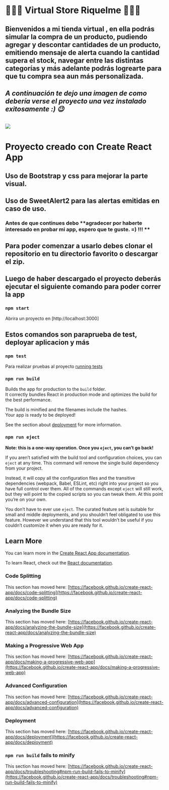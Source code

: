 #  💞💞💞  Virtual Store Riquelme  💞💞💞



##  **Bienvenidos a mi tienda virtual** , en ella podrás simular la compra de un producto, pudiendo agregar y descontar cantidades de un producto, emitiendo mensaje de alerta cuando la cantidad supera el stock, navegar entre las distintas categorías y más adelante podrás logrearte para que tu compra sea aun más personalizada.

## *A continuación te dejo una imagen de como debería verse el proyecto una vez instalado exitosamente :) 😉*
<br>
    <img src="https://raw.githubusercontent.com/vriquelmefe/virtual-store-riquelme/main/src/assets/img/home-virtual-store.png" />
<br>

# Proyecto creado con Create React App
## Uso de Bootstrap y css para mejorar la parte visual.
## Uso de SweetAlert2 para las alertas emitidas en caso de uso.

### Antes de que continues debo **agradecer por haberte interesado en probar mi app, espero que te guste. =) !!! **

## Para poder comenzar a usarlo debes clonar el repositorio en tu directorio favorito o descargar el zip.

## Luego de haber descargado el proyecto deberás ejecutar el  siguiente comando para poder correr la app

### `npm start`

Abrira un proyecto en [http://localhost:3000]

## Estos comandos son paraprueba de test, deployar aplicacion y más

### `npm test`

Para realizar pruebas al proyecto [running tests](https://facebook.github.io/create-react-app/docs/running-tests)

### `npm run build`

Builds the app for production to the `build` folder.\
It correctly bundles React in production mode and optimizes the build for the best performance.

The build is minified and the filenames include the hashes.\
Your app is ready to be deployed!

See the section about [deployment](https://facebook.github.io/create-react-app/docs/deployment) for more information.

### `npm run eject`

**Note: this is a one-way operation. Once you `eject`, you can’t go back!**

If you aren’t satisfied with the build tool and configuration choices, you can `eject` at any time. This command will remove the single build dependency from your project.

Instead, it will copy all the configuration files and the transitive dependencies (webpack, Babel, ESLint, etc) right into your project so you have full control over them. All of the commands except `eject` will still work, but they will point to the copied scripts so you can tweak them. At this point you’re on your own.

You don’t have to ever use `eject`. The curated feature set is suitable for small and middle deployments, and you shouldn’t feel obligated to use this feature. However we understand that this tool wouldn’t be useful if you couldn’t customize it when you are ready for it.

## Learn More

You can learn more in the [Create React App documentation](https://facebook.github.io/create-react-app/docs/getting-started).

To learn React, check out the [React documentation](https://reactjs.org/).

### Code Splitting

This section has moved here: [https://facebook.github.io/create-react-app/docs/code-splitting](https://facebook.github.io/create-react-app/docs/code-splitting)

### Analyzing the Bundle Size

This section has moved here: [https://facebook.github.io/create-react-app/docs/analyzing-the-bundle-size](https://facebook.github.io/create-react-app/docs/analyzing-the-bundle-size)

### Making a Progressive Web App

This section has moved here: [https://facebook.github.io/create-react-app/docs/making-a-progressive-web-app](https://facebook.github.io/create-react-app/docs/making-a-progressive-web-app)

### Advanced Configuration

This section has moved here: [https://facebook.github.io/create-react-app/docs/advanced-configuration](https://facebook.github.io/create-react-app/docs/advanced-configuration)

### Deployment

This section has moved here: [https://facebook.github.io/create-react-app/docs/deployment](https://facebook.github.io/create-react-app/docs/deployment)

### `npm run build` fails to minify

This section has moved here: [https://facebook.github.io/create-react-app/docs/troubleshooting#npm-run-build-fails-to-minify](https://facebook.github.io/create-react-app/docs/troubleshooting#npm-run-build-fails-to-minify)
